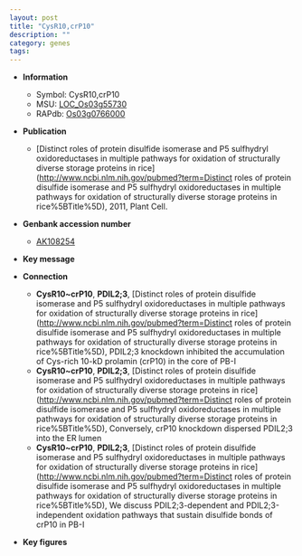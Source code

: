 ```yaml
---
layout: post
title: "CysR10,crP10"
description: ""
category: genes
tags: 
---
```


* **Information**  
    + Symbol: CysR10,crP10  
    + MSU: [LOC_Os03g55730](http://rice.plantbiology.msu.edu/cgi-bin/ORF_infopage.cgi?orf=LOC_Os03g55730)  
    + RAPdb: [Os03g0766000](http://rapdb.dna.affrc.go.jp/viewer/gbrowse_details/irgsp1?name=Os03g0766000)  

* **Publication**  
    + [Distinct roles of protein disulfide isomerase and P5 sulfhydryl oxidoreductases in multiple pathways for oxidation of structurally diverse storage proteins in rice](http://www.ncbi.nlm.nih.gov/pubmed?term=Distinct roles of protein disulfide isomerase and P5 sulfhydryl oxidoreductases in multiple pathways for oxidation of structurally diverse storage proteins in rice%5BTitle%5D), 2011, Plant Cell.

* **Genbank accession number**  
    + [AK108254](http://www.ncbi.nlm.nih.gov/nuccore/AK108254)

* **Key message**  

* **Connection**  
    + __CysR10~crP10__, __PDIL2;3__, [Distinct roles of protein disulfide isomerase and P5 sulfhydryl oxidoreductases in multiple pathways for oxidation of structurally diverse storage proteins in rice](http://www.ncbi.nlm.nih.gov/pubmed?term=Distinct roles of protein disulfide isomerase and P5 sulfhydryl oxidoreductases in multiple pathways for oxidation of structurally diverse storage proteins in rice%5BTitle%5D), PDIL2;3 knockdown inhibited the accumulation of Cys-rich 10-kD prolamin (crP10) in the core of PB-I
    + __CysR10~crP10__, __PDIL2;3__, [Distinct roles of protein disulfide isomerase and P5 sulfhydryl oxidoreductases in multiple pathways for oxidation of structurally diverse storage proteins in rice](http://www.ncbi.nlm.nih.gov/pubmed?term=Distinct roles of protein disulfide isomerase and P5 sulfhydryl oxidoreductases in multiple pathways for oxidation of structurally diverse storage proteins in rice%5BTitle%5D), Conversely, crP10 knockdown dispersed PDIL2;3 into the ER lumen
    + __CysR10~crP10__, __PDIL2;3__, [Distinct roles of protein disulfide isomerase and P5 sulfhydryl oxidoreductases in multiple pathways for oxidation of structurally diverse storage proteins in rice](http://www.ncbi.nlm.nih.gov/pubmed?term=Distinct roles of protein disulfide isomerase and P5 sulfhydryl oxidoreductases in multiple pathways for oxidation of structurally diverse storage proteins in rice%5BTitle%5D), We discuss PDIL2;3-dependent and PDIL2;3-independent oxidation pathways that sustain disulfide bonds of crP10 in PB-I

* **Key figures**  


